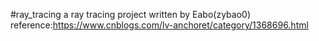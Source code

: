 #ray_tracing
a ray tracing project
written by Eabo(zybao0)
reference:https://www.cnblogs.com/lv-anchoret/category/1368696.html